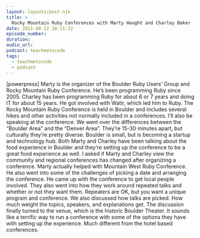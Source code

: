 ```yaml
---
layout: layouts/post.njk
title: >
  Rocky Mountain Ruby Conferences with Marty Haught and Charley Baker
date: 2011-08-12 18:11:22
episode_number:
duration:
audio_url:
podcast: teachmetocode
tags:
  - teachmetocode
  - podcast
---
```


[powerpress] Marty is the organizer of the Boulder Ruby Users’ Group and Rocky Mountain Ruby Conference. He’s been programming Ruby since 2005. Charley has been programming Ruby for about 6 or 7 years and doing IT for about 15 years. He got involved with Watir, which led him to Ruby. The Rocky Mountain Ruby Conference is held in Boulder and includes several hikes and other activities not normally included in a conferences. I’ll also be speaking at the conference. We went over the differences between the “Boulder Area” and the “Denver Area”. They’re 15-30 minutes apart, but culturally they’re pretty diverse. Boulder is small, but is becoming a startup and technology hub. Both Marty and Charley have been talking about the food experience in Boulder and they’re setting up the conference to be a great food experience as well. I asked if Marty and Charley view the community and regional conferences has changed after organizing a conference. Marty actually helped with Mountain West Ruby Conference. He also went into some of the challenges of picking a date and arranging the conference. He came up with the conference to get local people involved. They also went into how they work around repeated talks and whether or not they want them. Repeaters are OK, but you want a unique program and conference. We also discussed how talks are picked. How much weight the topics, speakers, and explanations get. The discussion finally turned to the venue, which is the historic Boulder Theater. It sounds like a terrific way to run a conference with some of the options they have with setting up the experience. Much different from the hotel based conferences.
